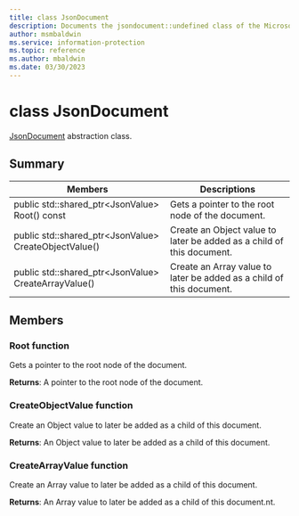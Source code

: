 ```yaml
---
title: class JsonDocument 
description: Documents the jsondocument::undefined class of the Microsoft Information Protection (MIP) SDK.
author: msmbaldwin
ms.service: information-protection
ms.topic: reference
ms.author: mbaldwin
ms.date: 03/30/2023
---
```


# class JsonDocument 
[JsonDocument](class_mip_jsondocument.md) abstraction class.
  
## Summary
 Members                        | Descriptions                                
--------------------------------|---------------------------------------------
public std::shared_ptr&lt;JsonValue&gt; Root() const  |  Gets a pointer to the root node of the document.
public std::shared_ptr&lt;JsonValue&gt; CreateObjectValue()  |  Create an Object value to later be added as a child of this document.
public std::shared_ptr&lt;JsonValue&gt; CreateArrayValue()  |  Create an Array value to later be added as a child of this document.
  
## Members
  
### Root function
Gets a pointer to the root node of the document.

  
**Returns**: A pointer to the root node of the document.
  
### CreateObjectValue function
Create an Object value to later be added as a child of this document.

  
**Returns**: An Object value to later be added as a child of this document.
  
### CreateArrayValue function
Create an Array value to later be added as a child of this document.

  
**Returns**: An Array value to later be added as a child of this document.nt.
